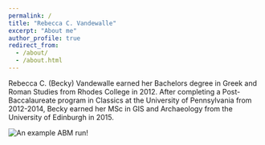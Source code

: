 ```yaml
---
permalink: /
title: "Rebecca C. Vandewalle"
excerpt: "About me"
author_profile: true
redirect_from: 
  - /about/
  - /about.html
---
```


Rebecca C. (Becky) Vandewalle earned her Bachelors degree in Greek and Roman Studies from Rhodes College in 2012. After completing a Post-Baccalaureate program in Classics at the University of Pennsylvania from 2012-2014, Becky earned her MSc in GIS and Archaeology from the University of Edinburgh in 2015.

![An example ABM run!](/images/example_abm_run.gif "Evacuation simulation output")